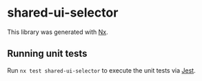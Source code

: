 # shared-ui-selector

This library was generated with [Nx](https://nx.dev).

## Running unit tests

Run `nx test shared-ui-selector` to execute the unit tests via [Jest](https://jestjs.io).
